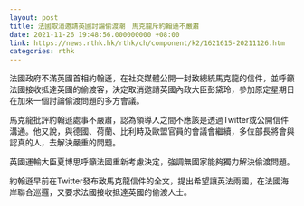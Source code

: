 ```yaml
---
layout: post
title: 法國取消邀請英國討論偷渡潮　馬克龍斥約翰遜不嚴肅
date: 2021-11-26 19:48:56.000000000 +08:00
link: https://news.rthk.hk/rthk/ch/component/k2/1621615-20211126.htm
categories: rthk
---
```


法國政府不滿英國首相約翰遜，在社交媒體公開一封致總統馬克龍的信件，並呼籲法國接收抵達英國的偷渡客，決定取消邀請英國內政大臣彭黛玲，參加原定星期日在加來一個討論偷渡問題的多方會議。

馬克龍批評約翰遜處事不嚴肅，認為領導人之間不應該是透過Twitter或公開信件溝通。他又說，與德國、荷蘭、比利時及歐盟官員的會議會繼續，多位部長將會與認真的人，去解決嚴重的問題。

英國運輸大臣夏博思呼籲法國重新考慮決定，強調無國家能夠獨力解決偷渡問題。

約翰遜早前在Twitter發布致馬克龍信件的全文，提出希望讓英法兩國，在法國海岸聯合巡邏，又要求法國接收抵達英國的偷渡人士。
